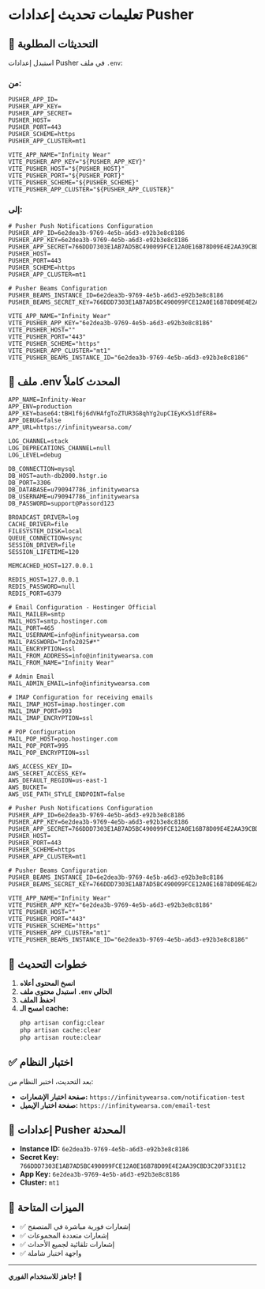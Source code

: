 # تعليمات تحديث إعدادات Pusher

## 🔧 التحديثات المطلوبة

استبدل إعدادات Pusher في ملف `.env`:

### من:
```env
PUSHER_APP_ID=
PUSHER_APP_KEY=
PUSHER_APP_SECRET=
PUSHER_HOST=
PUSHER_PORT=443
PUSHER_SCHEME=https
PUSHER_APP_CLUSTER=mt1

VITE_APP_NAME="Infinity Wear"
VITE_PUSHER_APP_KEY="${PUSHER_APP_KEY}"
VITE_PUSHER_HOST="${PUSHER_HOST}"
VITE_PUSHER_PORT="${PUSHER_PORT}"
VITE_PUSHER_SCHEME="${PUSHER_SCHEME}"
VITE_PUSHER_APP_CLUSTER="${PUSHER_APP_CLUSTER}"
```

### إلى:
```env
# Pusher Push Notifications Configuration
PUSHER_APP_ID=6e2dea3b-9769-4e5b-a6d3-e92b3e8c8186
PUSHER_APP_KEY=6e2dea3b-9769-4e5b-a6d3-e92b3e8c8186
PUSHER_APP_SECRET=766DDD7303E1AB7AD5BC490099FCE12A0E16B78D09E4E2AA39CBD3C20F331E12
PUSHER_HOST=
PUSHER_PORT=443
PUSHER_SCHEME=https
PUSHER_APP_CLUSTER=mt1

# Pusher Beams Configuration
PUSHER_BEAMS_INSTANCE_ID=6e2dea3b-9769-4e5b-a6d3-e92b3e8c8186
PUSHER_BEAMS_SECRET_KEY=766DDD7303E1AB7AD5BC490099FCE12A0E16B78D09E4E2AA39CBD3C20F331E12

VITE_APP_NAME="Infinity Wear"
VITE_PUSHER_APP_KEY="6e2dea3b-9769-4e5b-a6d3-e92b3e8c8186"
VITE_PUSHER_HOST=""
VITE_PUSHER_PORT="443"
VITE_PUSHER_SCHEME="https"
VITE_PUSHER_APP_CLUSTER="mt1"
VITE_PUSHER_BEAMS_INSTANCE_ID="6e2dea3b-9769-4e5b-a6d3-e92b3e8c8186"
```

## 📄 ملف .env المحدث كاملاً

```env
APP_NAME=Infinity-Wear
APP_ENV=production
APP_KEY=base64:tBH1f6j6dVHAfgToZTUR3G8qhYg2upCIEyKx51dfER8=
APP_DEBUG=false
APP_URL=https://infinitywearsa.com/

LOG_CHANNEL=stack
LOG_DEPRECATIONS_CHANNEL=null
LOG_LEVEL=debug

DB_CONNECTION=mysql
DB_HOST=auth-db2000.hstgr.io
DB_PORT=3306
DB_DATABASE=u790947786_infinitywearsa
DB_USERNAME=u790947786_infinitywearsa
DB_PASSWORD=support@Passord123

BROADCAST_DRIVER=log
CACHE_DRIVER=file
FILESYSTEM_DISK=local
QUEUE_CONNECTION=sync
SESSION_DRIVER=file
SESSION_LIFETIME=120

MEMCACHED_HOST=127.0.0.1

REDIS_HOST=127.0.0.1
REDIS_PASSWORD=null
REDIS_PORT=6379

# Email Configuration - Hostinger Official
MAIL_MAILER=smtp
MAIL_HOST=smtp.hostinger.com
MAIL_PORT=465
MAIL_USERNAME=info@infinitywearsa.com
MAIL_PASSWORD="Info2025#*"
MAIL_ENCRYPTION=ssl
MAIL_FROM_ADDRESS=info@infinitywearsa.com
MAIL_FROM_NAME="Infinity Wear"

# Admin Email
MAIL_ADMIN_EMAIL=info@infinitywearsa.com

# IMAP Configuration for receiving emails
MAIL_IMAP_HOST=imap.hostinger.com
MAIL_IMAP_PORT=993
MAIL_IMAP_ENCRYPTION=ssl

# POP Configuration
MAIL_POP_HOST=pop.hostinger.com
MAIL_POP_PORT=995
MAIL_POP_ENCRYPTION=ssl

AWS_ACCESS_KEY_ID=
AWS_SECRET_ACCESS_KEY=
AWS_DEFAULT_REGION=us-east-1
AWS_BUCKET=
AWS_USE_PATH_STYLE_ENDPOINT=false

# Pusher Push Notifications Configuration
PUSHER_APP_ID=6e2dea3b-9769-4e5b-a6d3-e92b3e8c8186
PUSHER_APP_KEY=6e2dea3b-9769-4e5b-a6d3-e92b3e8c8186
PUSHER_APP_SECRET=766DDD7303E1AB7AD5BC490099FCE12A0E16B78D09E4E2AA39CBD3C20F331E12
PUSHER_HOST=
PUSHER_PORT=443
PUSHER_SCHEME=https
PUSHER_APP_CLUSTER=mt1

# Pusher Beams Configuration
PUSHER_BEAMS_INSTANCE_ID=6e2dea3b-9769-4e5b-a6d3-e92b3e8c8186
PUSHER_BEAMS_SECRET_KEY=766DDD7303E1AB7AD5BC490099FCE12A0E16B78D09E4E2AA39CBD3C20F331E12

VITE_APP_NAME="Infinity Wear"
VITE_PUSHER_APP_KEY="6e2dea3b-9769-4e5b-a6d3-e92b3e8c8186"
VITE_PUSHER_HOST=""
VITE_PUSHER_PORT="443"
VITE_PUSHER_SCHEME="https"
VITE_PUSHER_APP_CLUSTER="mt1"
VITE_PUSHER_BEAMS_INSTANCE_ID="6e2dea3b-9769-4e5b-a6d3-e92b3e8c8186"
```

## 🚀 خطوات التحديث

1. **انسخ المحتوى أعلاه**
2. **استبدل محتوى ملف `.env` الحالي**
3. **احفظ الملف**
4. **امسح الـ cache:**
   ```bash
   php artisan config:clear
   php artisan cache:clear
   php artisan route:clear
   ```

## ✅ اختبار النظام

بعد التحديث، اختبر النظام من:
- **صفحة اختبار الإشعارات:** `https://infinitywearsa.com/notification-test`
- **صفحة اختبار الإيميل:** `https://infinitywearsa.com/email-test`

## 🔔 إعدادات Pusher المحدثة

- **Instance ID:** `6e2dea3b-9769-4e5b-a6d3-e92b3e8c8186`
- **Secret Key:** `766DDD7303E1AB7AD5BC490099FCE12A0E16B78D09E4E2AA39CBD3C20F331E12`
- **App Key:** `6e2dea3b-9769-4e5b-a6d3-e92b3e8c8186`
- **Cluster:** `mt1`

## 📱 الميزات المتاحة

- ✅ إشعارات فورية مباشرة في المتصفح
- ✅ إشعارات متعددة المجموعات
- ✅ إشعارات تلقائية لجميع الأحداث
- ✅ واجهة اختبار شاملة

---

**جاهز للاستخدام الفوري!** 🚀


